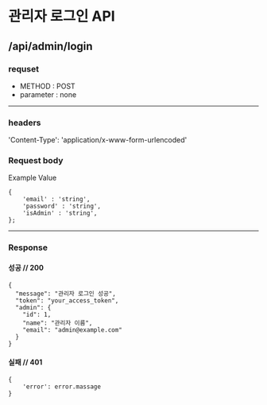 # 관리자 로그인 API

## /api/admin/login

### requset

- METHOD : POST
- parameter : none

---

### headers

'Content-Type': 'application/x-www-form-urlencoded'

### Request body

Example Value
```
{
	'email' : 'string',
	'password' : 'string',
	'isAdmin' : 'string',
};
```

---

### Response

#### 성공 // 200

```
{
  "message": "관리자 로그인 성공",
  "token": "your_access_token",
  "admin": {
    "id": 1,
    "name": "관리자 이름",
    "email": "admin@example.com"
  }
}

```

#### 실패 // 401

```
{
    'error': error.massage
}
```
